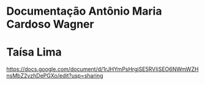 # Documentação Antônio Maria Cardoso Wagner
# Taísa Lima

https://docs.google.com/document/d/1rJHYmPsHrgjSE5RVIiSEO6NWmWZHnsMbZ2vzhDePGXo/edit?usp=sharing